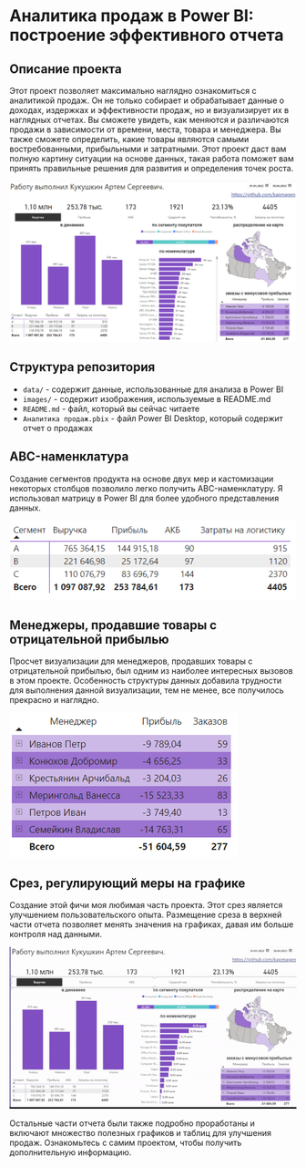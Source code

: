 # Аналитика продаж в Power BI: построение эффективного отчета

## Описание проекта
Этот проект позволяет максимально наглядно ознакомиться с аналитикой продаж. Он не только собирает и обрабатывает данные о доходах, издержках и эффективности продаж, но и визуализирует их в наглядных отчетах. Вы сможете увидеть, как меняются и различаются продажи в зависимости от времени, места, товара и менеджера. Вы также сможете определить, какие товары являются самыми востребованными, прибыльными и затратными. Этот проект даст вам полную картину ситуации на основе данных, такая работа поможет вам принять правильные решения для развития и определения точек роста.

![](images/общий.png)

## Структура репозитория
- `data/` - содержит данные, использованные для анализа в Power BI
- `images/` - содержит изображения, используемые в README.md
- `README.md` - файл, который вы сейчас читаете
- `Аналитика продаж.pbix` - файл Power BI Desktop, который содержит отчет о продажах

## ABC-наменклатура
Создание сегментов продукта на основе двух мер и кастомизации некоторых столбцов позволило легко получить ABC-наменклатуру. Я использовал матрицу в Power BI для более удобного представления данных. 

![](images/сегментация.png)

## Менеджеры, продавшие товары с отрицательной прибылью
Просчет визуализации для менеджеров, продавших товары с отрицательной прибылью, был одним из наиболее интересных вызовов в этом проекте. Особенность структуры данных добавила трудности для выполнения данной визуализации, тем не менее, все получилось прекрасно и наглядно.

![](images/менеджеры.png)

## Срез, регулирующий меры на графике
Создание этой фичи моя любимая часть проекта. Этот срез является улучшением пользовательского опыта. Размещение среза в верхней части отчета позволяет менять значения на графиках, давая им больше контроля над данными.

![](images/срез.gif)

Остальные части отчета были также подробно проработаны и включают множество полезных графиков и таблиц для улучшения продаж. Ознакомьтесь с самим проектом, чтобы получить дополнительную информацию.

